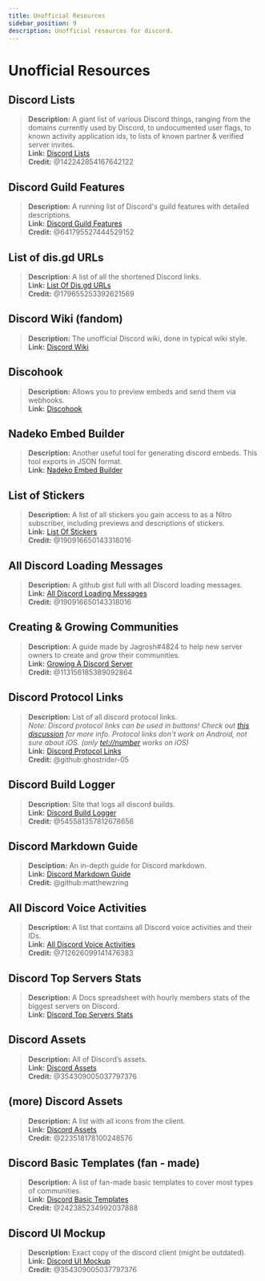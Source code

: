 ```yaml
---
title: Unofficial Resources
sidebar_position: 9
description: Unofficial resources for discord.
---
```


# Unofficial Resources

## **Discord Lists**
> __Description:__ A giant list of various Discord things, ranging from the domains currently used by Discord, to undocumented user flags, to known activity application ids, to lists of known partner & verified server invites.   <br/>
__Link:__ [Discord Lists](https://github.com/Delitefully/DiscordLists)   <br/>
__Credit:__ @142242854167642122

## **Discord Guild Features**
> __Description:__ A running list of Discord's guild features with detailed descriptions.   <br/>
__Link:__ [Discord Guild Features](https://gist.github.com/Techy/ecc60b12e94f8fc8185f09b82aa91dd2)  <br/>
__Credit:__ @641795527444529152

## **List of dis.gd URLs**
> __Description:__ A list of all the shortened Discord links.   <br/>
__Link:__ [List Of Dis.gd URLs](https://thecutefoxxy.com/discord-shortlinks)   <br/>
__Credit:__ @179655253392621569

## **Discord Wiki** (fandom)
> __Description:__ The unofficial Discord wiki, done in typical wiki style.   <br/>
__Link:__ [Discord Wiki](https://discord.fandom.com/wiki/Discord) 

## **Discohook** 
> __Description:__ Allows you to preview embeds and send them via webhooks.   <br/>
__Link:__ [Discohook](https://discohook.org/)

## **Nadeko Embed Builder**
> __Description:__ Another useful tool for generating discord embeds. This tool exports in JSON format.   <br/>
__Link:__ [Nadeko Embed Builder](https://embedbuilder.nadekobot.me/ )

## **List of Stickers**
> __Description:__ A list of all stickers you gain access to as a Nitro subscriber, including previews and descriptions of stickers.   <br/>
__Link:__ [List Of Stickers](https://stickers.advaith.io/)   <br/>
__Credit:__ @190916650143318016

## **All Discord Loading Messages**
> __Description:__ A github gist full with all Discord loading messages.  <br/>
__Link:__ [All Discord Loading Messages](https://gist.github.com/advaith1/540543d6a2b7fd66abdb0eb02c002f88)  <br/>
__Credit:__ @190916650143318016

## **Creating & Growing Communities**
> __Description:__ A guide made by Jagrosh#4824 to help new server owners to create and grow their communities.   <br/>
__Link:__ [Growing A Discord Server](https://gist.github.com/jagrosh/342324d7084c9ebdac2fa3d0cd759d10)   <br/>
__Credit:__ @113156185389092864

## **Discord Protocol Links**
> __Description:__ List of all discord protocol links.   <br/>
*Note: Discord protocol links can be used in buttons! Check out [this discussion](https://github.com/discord/discord-api-docs/discussions/3347#discussioncomment-1405699) for more info. Protocol links don't work on Android, not sure about iOS. (only <tel://number> works on iOS)*   <br/>
__Link:__ [Discord Protocol Links](https://gist.github.com/ghostrider-05/8f1a0bfc27c7c4509b4ea4e8ce718af0)   <br/>
__Credit:__ @github:ghostrider-05

## **Discord Build Logger**
> __Description:__ Site that logs all discord builds.   <br/>
__Link:__ [Discord Build Logger](https://discord.sale/)  
__Credit:__ @545581357812678656

## **Discord Markdown Guide**
> __Desciption:__ An in-depth guide for Discord markdown.  <br/>
__Link:__ [Discord Markdown Guide](https://gist.github.com/matthewzring/9f7bbfd102003963f9be7dbcf7d40e51)  <br/>
__Credit:__ @github:matthewzring

## **All Discord Voice Activities**
> __Description:__ A list that contains all Discord voice activities and their IDs.   <br/>
__Link:__ [All Discord Voice Activities](https://gist.github.com/GeneralSadaf/42d91a2b6a93a7db7a39208f2d8b53ad)   <br/>
__Credit:__ @712626099141476383
 
## **Discord Top Servers Stats**
> __Description:__ A Docs spreadsheet with hourly members stats of the biggest servers on Discord.   <br/>
__Link:__ [Discord Top Servers Stats](https://docs.google.com/spreadsheets/d/1gRQ44Goa8x_M714pSmPXLHW3BAK5LzWzRn1MVXPeVn4/edit#gid=0)

## **Discord Assets**
> __Description:__ All of Discord’s assets.   <br/>
__Link:__ [Discord Assets](https://www.figma.com/community/file/992144378612759941/Discord-Resources)   <br/>
__Credit:__ @354309005037797376

## **(more) Discord Assets**
> __Description:__ A list with all icons from the client.   <br/>
__Link:__ [Discord Assets](https://gitlab.com/derpystuff/discord-asset-datamining )   <br/>
__Credit:__ @223518178100248576

## **Discord Basic Templates** (fan - made)
> __Description:__ A list of fan-made basic templates to cover most types of communities.  <br/>
__Link:__ [Discord Basic Templates](https://gist.github.com/srnyx/12922980e75cf14508990bb36a6989a9)  <br/>
__Credit:__ @242385234992037888

## **Discord UI Mockup**
> __Description:__ Exact copy of the discord client (might be outdated).   <br/>
__Link:__ [Discord UI Mockup](https://www.figma.com/community/file/994323951589690341/Discord-Desktop-UI)   <br/>
__Credit:__ @354309005037797376
